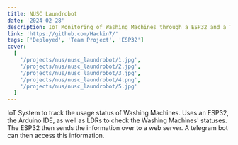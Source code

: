 ```yaml
---
title: NUSC Laundrobot
date: '2024-02-28'
description: IoT Monitoring of Washing Machines through a ESP32 and a Telegram Bot
link: 'https://github.com/Hackin7/'
tags: ['Deployed', 'Team Project', 'ESP32']
cover:  
  [
    '/projects/nus/nusc_laundrobot/1.jpg',
    '/projects/nus/nusc_laundrobot/2.jpg',
    '/projects/nus/nusc_laundrobot/3.jpg',
    '/projects/nus/nusc_laundrobot/4.png',
    '/projects/nus/nusc_laundrobot/5.jpg'
  ]
---
```


IoT System to track the usage status of Washing Machines. Uses an ESP32, the Arduino IDE, as well as LDRs to check the Washing Machines' statuses. The ESP32 then sends the information over to a web server. A telegram bot can then access this information.
